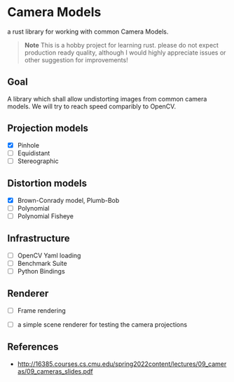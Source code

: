 # Camera Models 
a rust library for working with common Camera Models. 

> **Note**
> This is a hobby project for learning rust. please do not expect production ready quality, although I would highly appreciate issues or other suggestion for improvements!


## Goal
A library which shall allow undistorting images from common camera models. We will try to reach speed comparibly to OpenCV.


## Projection models
- [x] Pinhole 
- [ ] Equidistant
- [ ] Stereographic

## Distortion models
- [x] Brown-Conrady model, Plumb-Bob
- [ ] Polynomial
- [ ] Polynomial Fisheye

## Infrastructure
- [ ] OpenCV Yaml loading
- [ ] Benchmark Suite
- [ ] Python Bindings

## Renderer
- [ ] Frame rendering 
- [ ] a simple scene renderer for testing the camera projections


## References
- http://16385.courses.cs.cmu.edu/spring2022content/lectures/09_cameras/09_cameras_slides.pdf
